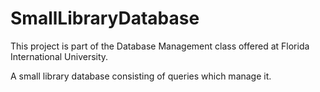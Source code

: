 # SmallLibraryDatabase

This project is part of the Database Management class offered at Florida International University.

A small library database consisting of queries which manage it.

